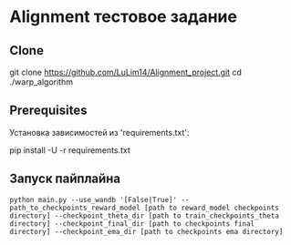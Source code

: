 # Alignment тестовое задание

## Clone

git clone https://github.com/LuLim14/Alignment_project.git
cd ./warp_algorithm

## Prerequisites

Установка зависимостей из 'requirements.txt':

pip install -U -r requirements.txt

## Запуск пайплайна
```
python main.py --use_wandb '[False|True]' --path_to_checkpoints_reward_model [path to reward_model checkpoints directory] --checkpoint_theta_dir [path to train_checkpoints_theta directory] --checkpoint_final_dir [path to checkpoints final directory] --checkpoint_ema_dir [path to checkpoints ema directory]
```
